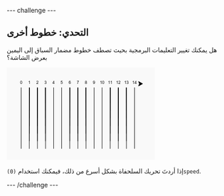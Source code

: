 --- challenge ---
## التحدي: خطوط أخرى

هل يمكنك تغيير التعليمات البرمجية بحيث تصطف خطوط مضمار السباق إلى اليمين بعرض الشاشة؟

![screenshot](images/race-challenge1.png)
 
إذا أردتَ تحريك السلحفاة بشكل أسرع من ذلك، فيمكنك استخدام `(‏0)speed`. 



--- /challenge ---